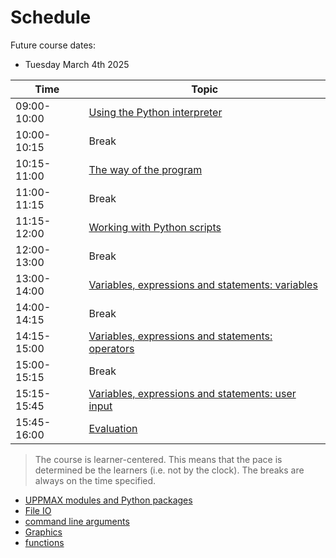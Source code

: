 # Schedule

Future course dates:

- Tuesday March 4th 2025

 Time       | Topic
------------|-----------------------------------------------------------------
09:00-10:00 | [Using the Python interpreter](../sessions/using_the_python_interpreter.md)
10:00-10:15 | Break
10:15-11:00 | [The way of the program](../sessions/the_way_of_the_program.md)
11:00-11:15 | Break
11:15-12:00 | [Working with Python scripts](../sessions/working_with_python_scripts.md)
12:00-13:00 | Break
13:00-14:00 | [Variables, expressions and statements: variables](../sessions/variables_expressions_and_statements_1.md)  
14:00-14:15 | Break
14:15-15:00 | [Variables, expressions and statements: operators](../sessions/variables_expressions_and_statements_2.md)  
15:00-15:15 | Break
15:15-15:45 | [Variables, expressions and statements: user input](../sessions/variables_expressions_and_statements_3.md)
15:45-16:00 | [Evaluation](../misc/evaluation.md)

> The course is learner-centered. This means that the pace is determined
> be the learners (i.e. not by the clock).
> The breaks are always on the time specified.


- [UPPMAX modules and Python packages](../sessions/hello_little_turtles.md)
- [File IO](../sessions/files.md)
- [command line arguments](../sessions/command_line_arguments.md)
- [Graphics](../sessions/graphics.md)
- [functions](../sessions/functions.md)

